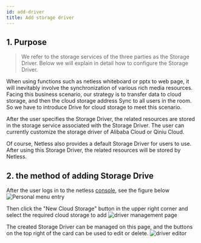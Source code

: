 ```yaml
---
id: add-driver
title: Add storage driver
---
```


## 1. Purpose

> We refer to the storage services of the three parties as the Storage Driver. Below we will explain in detail how to configure the Storage Driver.

When using functions such as netless whiteboard or pptx to web page, it will inevitably involve the synchronization of various rich media resources. Facing this business scenario, our strategy is to transfer data to cloud storage, and then the cloud storage address Sync to all users in the room. So we have to introduce Drive for cloud storage to meet this scenario.

After the user specifies the Storage Driver, the related resources are stored in the storage service associated with the Storage Driver. The user can currently customize the storage driver of Alibaba Cloud or Qiniu Cloud.

Of course, Netless also provides a default Storage Driver for users to use. After using this Storage Driver, the related resources will be stored by Netless.

## 2. the method of adding Storage Drive

After the user logs in to the netless [console](https://console.netless.link), see the figure below
![Personal menu entry](/img/add-driver-1.jpg)

Then click the "New Cloud Storage" button in the upper right corner and select the required cloud storage to add
![driver management page](/img/add-driver-2.jpg)

The created Storage Driver can be managed on this page, and the buttons on the top right of the card can be used to edit or delete.
![driver editor](/img/add-driver-3.jpg)
